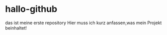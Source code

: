 # hallo-github
das ist meine erste repository
Hier muss ich kurz anfassen,was mein Projekt beinhaltet!
